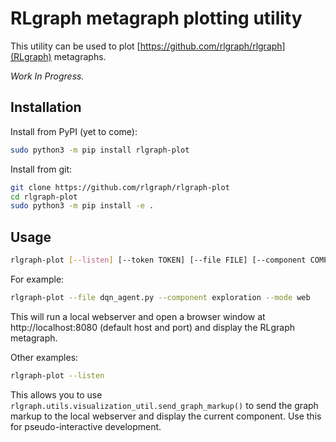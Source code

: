 RLgraph metagraph plotting utility
==================================

This utility can be used to plot [https://github.com/rlgraph/rlgraph](RLgraph) metagraphs.

*Work In Progress.*

## Installation

Install from PyPI (yet to come):

```bash
sudo python3 -m pip install rlgraph-plot
```

Install from git:

```bash
git clone https://github.com/rlgraph/rlgraph-plot
cd rlgraph-plot
sudo python3 -m pip install -e .
```

## Usage

```bash
rlgraph-plot [--listen] [--token TOKEN] [--file FILE] [--component COMPONENT] [--mode MODE] [--host HOST] [--port PORT]
```

For example:

```bash
rlgraph-plot --file dqn_agent.py --component exploration --mode web
```

This will run a local webserver and open a browser window at http://localhost:8080 (default host and port) and
display the RLgraph metagraph.

Other examples:

```bash
rlgraph-plot --listen
```

This allows you to use `rlgraph.utils.visualization_util.send_graph_markup()` to send the graph markup to the local
webserver and display the current component. Use this for pseudo-interactive development.

